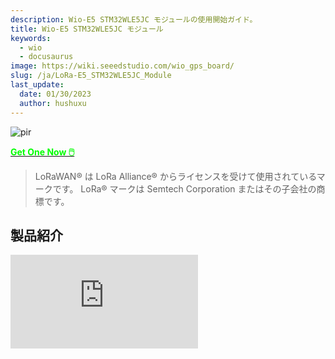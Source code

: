 ```yaml
---
description: Wio-E5 STM32WLE5JC モジュールの使用開始ガイド。
title: Wio-E5 STM32WLE5JC モジュール
keywords:
  - wio 
  - docusaurus
image: https://wiki.seeedstudio.com/wio_gps_board/
slug: /ja/LoRa-E5_STM32WLE5JC_Module
last_update:
  date: 01/30/2023
  author: hushuxu
---
```


<!-- ![Wio E5](https://files.seeedstudio.com/wiki/LoRa-E5-Module/product1.jpg) -->
<p style={{textAlign: 'center'}}><img src="https://files.seeedstudio.com/wiki/LoRa-E5-Module/product1.jpg" alt="pir" width={600} height="auto" /></p>

<!-- [![](https://files.seeedstudio.com/wiki/Seeed-WiKi/docs/images/300px-Get_One_Now_Banner-ragular.png)](https://www.seeedstudio.com/LoRa-E5-Wireless-Module-p-4745.html) -->

<div style={{textAlign: 'center'}}>
    <a href="https://www.seeedstudio.com/LoRa-E5-Wireless-Module-p-4745.html"><strong><span><font color={'FFFFFF'} size={"4"}> Get One Now 🖱️</font></span></strong></a>
</div>

> LoRaWAN® は LoRa Alliance® からライセンスを受けて使用されているマークです。
LoRa® マークは Semtech Corporation またはその子会社の商標です。

## 製品紹介

<iframe width={560} height={315} src="https://www.youtube.com/embed/XIksiHEXT3A?si=UNm6zmbeUVhgfWh4" title="YouTube video player" frameBorder={0} allow="accelerometer; autoplay; clipboard-write; encrypted-media; gyroscope; picture-in-picture; web-share" allowFullScreen />

:::note
最近、Wio-E5 モジュールをベースとした Wio-E5 シリーズをリリースしました。[こちら](https://www.seeedstudio.com/lora-c-755.html?product_list_stock=3)をクリックして、[Grove モジュール](https://wiki.seeedstudio.com/Grove_LoRa_E5_New_Version/)、[mini 開発ボード](https://wiki.seeedstudio.com/LoRa_E5_mini/)から[開発キット](https://wiki.seeedstudio.com/LoRa_E5_Dev_Board/)まで、Wio-E5 ファミリーの新しいメンバーをご覧ください。STM32WL シリーズ用 STM32Cube MCU パッケージ（SDK）を使用して LoRaWAN エンドノードを作成し、LoRaWAN ネットワークに参加してデータを送信する方法について詳しく学ぶには、[mini 開発ボード](https://wiki.seeedstudio.com/LoRa_E5_mini/)と[開発キット](https://wiki.seeedstudio.com/LoRa_E5_Dev_Board/)の wiki ページをお読みください。
:::

Wio-E5 は、Seeed Technology Co., Ltd. によって設計された低コスト、超低消費電力、極めてコンパクト、高性能な LoRaWAN® モジュールです。**世界初の LoRa® RF と MCU チップの組み合わせを統合した SoC である ST システムレベルパッケージチップ STM32WLE5JC を搭載しています。** このモジュールには ARM Cortex M4 超低消費電力 MCU と LoRa® SX126X も組み込まれており、(G)FSK モードと LoRa® をサポートしています。LoRa® モードでは 62.5kHz、125kHz、250kHz、500kHz の帯域幅を使用でき、EU868 と US915 をサポートして、さまざまな IoT ノードの設計に適しています。

この Wio E5 モジュールは産業規格で設計されているため、-40℃ ~ 85℃ の広い動作温度範囲で産業用 IoT 製品の設計に非常に適しています。

LoRa® と LoRaWAN® にあまり馴染みがない場合は、詳細について [LoRapedia](https://www.seeedstudio.com/blog/2020/08/03/lorapedia-an-introduction-of-lora-and-lorawan-technology/) の記事をご確認ください。

<!-- ![](https://files.seeedstudio.com/wiki/Grove-Wio-E5/2.png) -->
<p style={{textAlign: 'center'}}><img src="https://files.seeedstudio.com/wiki/Grove-Wio-E5/2.png" alt="pir" width={600} height="auto" /></p>

<!-- ![SIZE COMPARE](https://files.seeedstudio.com/products/317990687/image/3111605248180_.pic.jpg) -->
<p style={{textAlign: 'center'}}><img src="https://files.seeedstudio.com/products/317990687/image/3111605248180_.pic.jpg" alt="pir" width={600} height="auto" /></p>

*（極めてコンパクトなサイズ、1ユーロ硬貨より小さい）*

## 特徴

- **超低消費電力**: 2.1uAの低スリープ電流（WORモード）

- **極めてコンパクトなサイズ**: 12mm *12mm* 2.5mm 28ピンSMT

- **高性能**: TXOP=22dBm@868/915MHz; 125KHz BWでSF12の-136.5dBm感度

- **長距離使用**: 158dBリンクバジェット

- **ワイヤレス接続**: 組み込みLoRaWAN®プロトコル、ATコマンド、グローバルLoRaWAN®周波数プランをサポート

- **世界的な互換性**: 広い周波数範囲; EU868 / US915 / AU915 / AS923 / KR920 / IN865

- **優れた柔軟性**: モジュールのMCU上でソフトウェアを開発したいユーザーのために、MCUの他のGPIOを簡単に操作できます。UART、I2C、ADCなどが含まれます。これらの豊富なGPIOインターフェースは、周辺機器を拡張する必要があるユーザーにとって有用です。

- **FCC、CE、ICおよびTelec認証済み**

## アプリケーション

- LoRaWAN®センサーノードおよびあらゆるワイヤレス通信アプリケーションに対応。

![applications](https://files.seeedstudio.com/products/317990687/image/application.png)

## アプリケーションノート

**1. ファクトリーATファームウェア**

Wio-E5シリーズには内蔵ATコマンドファームウェアがあり、LoRaWAN® Class A/B/Cプロトコルと広い周波数プラン（EU868/US915/AU915/AS923/KR920/IN865）をサポートしています。このATコマンドファームウェアにより、開発者は簡単かつ迅速にプロトタイプやアプリケーションを構築できます。

ATコマンドファームウェアには、DFU用のブートローダーとATアプリケーションが含まれています。「PB13/SPI_SCK/BOOT」ピンは、Wio-E5をブートローダーに留めるか、ATアプリケーションにジャンプするかを制御するために使用されます。PB13がHIGHの場合、モジュールはリセット後にATアプリケーションにジャンプし、デフォルトのボーレートは9600です。PB13がLOW（Wio-E5 mini/ Wio-E5開発キットの「Boot」ボタンを押す）の場合、モジュールはブートローダーに留まり、ボーレート115200で1秒ごとに「C」文字を送信し続けます。

:::note

- ファクトリーATファームウェアはRDP（読み取り保護）レベル1でプログラムされており、開発者はSTM32Cube ProgrammerでまずRDPを削除する必要があります。RDPをレベル0に戻すとフラッシュメモリの一括消去が発生し、ファクトリーATファームウェアは再度復元できないことに注意してください。

- Wio-E5モジュールの「PB13/SPI_SCK/BOOT」ピンは通常のGPIOであり、MCUの「BOOT0」ピンではありません。この「PB13/SPI_SCK/BOOT」ピンは、ファクトリーATファームウェアのブートローダーで使用され、APPにジャンプするかブートローダーに留まる（DFU用）かを決定します。実際の「BOOT0」ピンはモジュールにピンアウトされていないため、低消費電力アプリケーションを開発する際にはユーザーは注意が必要です。

:::

**2. クロック設定**

2.1 HSE

- 32MHz TCXO

- TCXO電源: PB0-VDD_TCXO

2.2 LSE

- 32.768KHz水晶発振器

**3. RFスイッチ**

**Wio-E5モジュールはRFO_HPを通してのみ送信します:**

- 受信: PA4=1, PA5=0

- 送信（高出力、SMPSモード）: PA4=0, PA5=1

## ハードウェアピンアウト

<!-- ![](https://files.seeedstudio.com/products/317990687/image/pin.jpg) -->
<p style={{textAlign: 'center'}}><img src="https://files.seeedstudio.com/products/317990687/image/pin.jpg" alt="pir" width={600} height="auto" /></p>

<!-- ![](https://files.seeedstudio.com/products/317990687/image/pinout.png) -->
<p style={{textAlign: 'center'}}><img src="https://files.seeedstudio.com/products/317990687/image/pinout.png" alt="pir" width={600} height="auto" /></p>

## 仕様

<table class="tg">
<thead>
  <tr>
    <th >項目</th>
    <th >パラメータ</th>
    <th colspan="4">仕様</th>
    <th >単位</th>
  </tr>
</thead>
<tbody>
  <tr>
    <td  rowspan="2">構造</td>
    <td >サイズ</td>
    <td  colspan="4">12(W)*12(L)*2.5(H)</td>
    <td >mm</td>
  </tr>
  <tr>
    <td >パッケージ</td>
    <td  colspan="4">28ピン、SMT</td>
    <td ></td>
  </tr>
  <tr>
    <td  rowspan="18">電気的特性</td>
    <td >電源</td>
    <td  colspan="4">3.3Vタイプ</td>
    <td >V</td>
  </tr>
  <tr>
    <td >スリープ電流</td>
    <td  colspan="4">2.1uA(WDTオン)</td>
    <td >uA</td>
  </tr>
  <tr>
    <td rowspan="3">動作電流（送信機+MCU）</td>
    <td  colspan="4">50mA @10dBm 434MHzタイプ</td>
    <td  rowspan="3">mA</td>
  </tr>
  <tr>
    <td  colspan="4">111mA @22dBm 470MHzタイプ</td>
  </tr>
  <tr>
    <td  colspan="4">111mA @22dBm 868MHzタイプ</td>
  </tr>
  <tr>
    <td rowspan="3">動作電流（受信機+MCU）</td>
    <td  colspan="4">6.7mA @BW125kHz、868MHzタイプ</td>
    <td rowspan="3">mA</td>
  </tr>
  <tr>
    <td  colspan="4">6.7mA @BW125kHz、434MHzタイプ</td>
  </tr>
  <tr>
    <td  colspan="4">6.7mA @BW125kHz、470MHzタイプ</td>
  </tr>
  <tr>
    <td  rowspan="3">出力電力</td>
    <td  colspan="4">10dBm最大 @434MHz</td>
    <td  rowspan="3">dBm</td>
  </tr>
  <tr>
    <td colspan="4">22dBm最大 @470MHz</td>
  </tr>
  <tr>
    <td colspan="4">22dBm最大 @868MHz</td>
  </tr>
  <tr>
    <td  rowspan="5">感度</td>
    <td  colspan="4">@SF12、BW125kHz</td>
    <td  rowspan="5">dBm</td>
  </tr>
  <tr>
    <td >Fr(MHz)</td>
    <td >最小</td>
    <td >標準</td>
    <td >最大</td>
  </tr>
  <tr>
    <td >434</td>
    <td >-</td>
    <td >-134.5</td>
    <td >-136</td>
  </tr>
  <tr>
    <td >470</td>
    <td >-</td>
    <td >-136.5</td>
    <td >-137.5</td>
  </tr>
  <tr>
    <td >868</td>
    <td >-</td>
    <td >-135</td>
    <td >-137</td>
  </tr>
  <tr>
    <td rowspan="2">高調波</td>
    <td  colspan="4">&lt; -36dBm 1GHz以下</td>
    <td >dBm</td>
  </tr>
  <tr>
    <td  colspan="4">&lt; -40dBm 1GHz以上</td>
    <td >dBm</td>
  </tr>
  <tr>
    <td rowspan="6">インターフェース </td>
    <td >RFIO</td>
    <td colspan="4">RFポート</td>
    <td ></td>
  </tr>
  <tr>
    <td >UART</td>
    <td colspan="4">3グループのUART、2ピンを含む</td>
    <td class="tg-2fdn"></td>
  </tr>
  <tr>
    <td >I2C</td>
    <td colspan="4">1グループのI2C、2ピンを含む</td>
    <td ></td>
  </tr>
  <tr>
    <td >ADC</td>
    <td colspan="4">1つのADC入力、1ピンを含む、12ビット 1Msps</td>
    <td ></td>
  </tr>
  <tr>
    <td >NRST</td>
    <td  colspan="4">手動リセットピン入力</td>
    <td ></td>
  </tr>
  <tr>
    <td >SPI</td>
    <td colspan="4">1グループのSPI、4ピンを含む</td>
    <td ></td>
  </tr>
</tbody></table>

## ソース

- <p><a href="https://files.seeedstudio.com/products/317990687/res/LoRa-E5%20module%20datasheet_V1.1.pdf">Wio-E5 データシートと仕様</a></p>

- <p><a href="https://files.seeedstudio.com/products/317990687/res/LoRa-E5%20AT%20Command%20Specification_V1.0%20.pdf">Wio-E5 ATコマンド仕様</a></p>

- <p><a href="https://files.seeedstudio.com/products/317990687/res/STM32WLE5JC%20Datasheet.pdf">STM32WLE5JC データシート</a></p>

- <p><a href="https://files.seeedstudio.com/products/317990687/res/RHF0M0E5-HF22-BOM20211111.pdf"> Wio-E5 BOM</a></p>

認証：

- <p><a href="https://files.seeedstudio.com/products/317990687/res/LoRa-E5-HF%20Certification%20CE-VOC-RED.pdf">Wio-E5-HF 認証 CE-VOC-RED</a></p>

- <p><a href="https://files.seeedstudio.com/products/317990687/res/LoRa-E5-HF%20FCC%20Certification%20-DSS.pdf">Wio-E5-HF FCC 認証 -DSS</a></p>

- <p><a href="https://files.seeedstudio.com/products/317990687/res/LoRa-E5-HF%20FCC%20Certification%20-DTS.pdf">Wio-E5-HF FCC 認証 -DTS</a></p>

- <p><a href="https://files.seeedstudio.com/products/317990687/res/Telec.zip">Wio-E5-HF TELEC 認証</a></p>

- <p><a href="https://files.seeedstudio.com/products/317990687/res/LoRa-E5-HF%20IC%20ID.pdf">Wio-E5-HF IC 認証</a></p>

ライブラリ：

- [Wio-E5 kicad ライブラリ](https://files.seeedstudio.com/products/317990687/res/LoRa-E5_kicad_Library.zip)

- [Wio-E5 HF 3D ファイル](https://files.seeedstudio.com/products/317990687/res/LoRa-E5-HF_3D_File.stp)

- [Wio-E5 Eagle ライブラリ](https://files.seeedstudio.com/wiki/Wio-E5/LORA-E5_Eagle_Library.lbr)

関連 SDK：

- <p><a href="https://my.st.com/content/my_st_com/en/products/embedded-software/mcu-mpu-embedded-software/stm32-embedded-software/stm32cube-mcu-mpu-packages/stm32cubewl.license=1608693595598.product=STM32CubeWL.version=1.0.0.html#overview" target="_blank">STM32WL シリーズ用 STM32Cube MCU パッケージ</a></p>

<div id="gtx-trans" style={{position: 'absolute', left: '-36px', top: '48.875px'}}>
  <div className="gtx-trans-icon" />
</div>

## はじめに

### 1. ATコマンドのクイックスタート

#### 1.1 準備

- **ステップ 1.** Wio-E5 開発ボードを Type-C ケーブルで PC に接続します

- **ステップ 2.** シリアルツール（例：Arduino シリアルモニター）を開き、正しい COM ポートを選択し、ボーレートを 9600 に設定し、Both NL & CR を選択します

- **ステップ 3.** "AT" を送信してみると、応答が表示されます。

<!-- ![](https://files.seeedstudio.com/wiki/LoRa-E5_Development_Kit/wiki%20images/4.png) -->
<p style={{textAlign: 'center'}}><img src="https://files.seeedstudio.com/wiki/LoRa-E5_Development_Kit/wiki%20images/4.png" alt="pir" width={600} height="auto" /></p>

#### 1.2 基本的な AT コマンド

- AT+ID // すべて読み取り、DevAddr(ABP)、DevEui(OTAA)、AppEui(OTAA)

- AT+ID=DevAddr // DevAddr を読み取り

- AT+ID=DevEui // DevEui を読み取り

- AT+ID=AppEui // AppEui を読み取り

- AT+ID=DevAddr,"devaddr" // 新しい DevAddr を設定

- AT+ID=DevEui,"deveui" // 新しい DevEui を設定

- AT+ID=AppEui,"appeui" // 新しい AppEui を設定

- AT+KEY=APPKEY,"16 bytes length key" // アプリケーションセッションキーを変更

- AT+DR=band // バンドプランを変更

- AT+DR=SCHEME // 現在のバンドを確認

- AT+CH=NUM, 0-7 // チャンネル 0～7 を有効化

- AT+MODE="mode" // 動作モードを選択：LWOTAA、LWABP または TEST

- AT+JOIN // JOIN リクエストを送信

- AT+MSG="Data to send" // サーバーによる確認が不要な文字列形式のフレームを送信するために使用

- AT+CMSG="Data to send" // サーバーによる確認が必要な文字列形式のフレームを送信するために使用

- AT+MSGHEX="xx xx xx xx" // サーバーによる確認が不要な16進形式のフレームを送信するために使用

- AT+CMSGHEX="xx xx xx xx" // サーバーによる確認が必要な16進形式のフレームを送信するために使用

#### 1.3 The Things Network への接続とデータ送信

- **ステップ 1.** [The Things Network](https://www.thethingsnetwork.org) ウェブサイトにアクセスし、新しいアカウントにサインアップします

- **ステップ 2.** ログイン後、プロフィールをクリックし、**Console** を選択します

<!-- <p style="text-align:center;"><img src="https://files.seeedstudio.com/wiki/LoRa-E5-Module/1.png" alt="pir" width="1000" height="auto"></p> -->
<p style={{textAlign: 'center'}}><img src="https://files.seeedstudio.com/wiki/LoRa-E5-Module/1.png" alt="pir" width={600} height="auto" /></p>

- **ステップ 3.** デバイスとゲートウェイの追加を開始するクラスターを選択します

<!-- <p style="text-align:center;"><img src="https://files.seeedstudio.com/wiki/LoRa-E5-Module/2.png" alt="pir" width="600" height="auto"></p> -->
<p style={{textAlign: 'center'}}><img src="https://files.seeedstudio.com/wiki/LoRa-E5-Module/2.png" alt="pir" width={600} height="auto" /></p>

- **ステップ 4.** **Go to applications** をクリックします

<!-- <p style="text-align:center;"><img src="https://files.seeedstudio.com/wiki/LoRa-E5-Module/4.png" alt="pir" width="1000" height="auto"></p> -->
<p style={{textAlign: 'center'}}><img src="https://files.seeedstudio.com/wiki/LoRa-E5-Module/4.png" alt="pir" width={600} height="auto" /></p>

- **ステップ 5.** **+ Add application** をクリックします

<!-- <p style="text-align:center;"><img src="https://files.seeedstudio.com/wiki/LoRa-E5-Module/5.png" alt="pir" width="400" height="auto"></p> -->
<p style={{textAlign: 'center'}}><img src="https://files.seeedstudio.com/wiki/LoRa-E5-Module/5.png" alt="pir" width={600} height="auto" /></p>

- **ステップ 6.** **Application ID** を入力し、**Create application** をクリックします

<!-- <p style="text-align:center;"><img src="https://files.seeedstudio.com/wiki/LoRa-E5-Module/6.png" alt="pir" width="500" height="auto"></p> -->
<p style={{textAlign: 'center'}}><img src="https://files.seeedstudio.com/wiki/LoRa-E5-Module/6.png" alt="pir" width={600} height="auto" /></p>

**注意：** ここで **Application name** と **Description** は必須フィールドではありません。**Application name** を空白のままにすると、デフォルトで **Application ID** と同じ名前が使用されます

以下が新しく作成されたアプリケーションです

<!-- <p style="text-align:center;"><img src="https://files.seeedstudio.com/wiki/LoRa-E5-Module/7.png" alt="pir" width="1000" height="auto"></p> -->

<p style={{textAlign: 'center'}}><img src="https://files.seeedstudio.com/wiki/LoRa-E5-Module/7.png" alt="pir" width={600} height="auto" /></p>

- **Step 7.** **+ Add end device** をクリックします

<!-- <p style="text-align:center;"><img src="https://files.seeedstudio.com/wiki/LoRa-E5-Module/8.png" alt="pir" width="500" height="auto"></p> -->
<p style={{textAlign: 'center'}}><img src="https://files.seeedstudio.com/wiki/LoRa-E5-Module/8.png" alt="pir" width={600} height="auto" /></p>

- **Step 8.** **Manually** をクリックして、登録認証情報を手動で入力します

<!-- <p style="text-align:center;"><img src="https://files.seeedstudio.com/wiki/LoRa-E5-Module/9.png" alt="pir" width="420" height="auto"></p> -->
<p style={{textAlign: 'center'}}><img src="https://files.seeedstudio.com/wiki/LoRa-E5-Module/9.png" alt="pir" width={600} height="auto" /></p>

- **Step 9.** お住まいの地域に応じて **Frequency plan** を選択します。また、このデバイスを接続するゲートウェイと同じ周波数を使用することを確認してください。**LoRaWAN® version** として **MAC V1.0.2** を、**Regional Parameters version** として **PHY V1.0.2 REV B** を選択します。これらの設定は Wio-E5 の LoraWAN® スタックに対応しています。

<!-- <p style="text-align:center;"><img src="https://files.seeedstudio.com/wiki/LoRa-E5-Module/10.png" alt="pir" width="450" height="auto"></p> -->
<p style={{textAlign: 'center'}}><img src="https://files.seeedstudio.com/wiki/LoRa-E5-Module/10.png" alt="pir" width={600} height="auto" /></p>

- **Step 10.** Wio-E5 モジュールがシリアルコンソール経由でまだアクセス可能な状態で、シリアルモニターで以下の AT コマンドを送信します：

  - `AT+ID=DevEui` で Device EUI を取得
  - `AT+ID=AppEui` で App EUI を取得
  - `AT+KEY=APPKEY,"2B7E151628AED2A6ABF7158809CF4F3C"` で App Key を設定

出力は以下のようになります：

```
Tx: AT+ID=DevEui
Rx: +ID: DevEui, 2C:F7:F1:20:24:90:03:63
Tx: AT+ID=AppEui
Rx: +ID: AppEui, 80:00:00:00:00:00:00:07
Tx: AT+KEY=APPKEY,"2B7E151628AED2A6ABF7158809CF4F3C"
Rx: +KEY: APPKEY 2B7E151628AED2A6ABF7158809CF4F3C
```

- **Step 11.** 上記の情報を**DevEUI**、**AppEUI**、**AppKey**フィールドにコピー＆ペーストします。**End device ID**フィールドは**DevEUI**を入力すると自動的に入力されます。最後に**Register end device**をクリックします

<!-- <p style="text-align:center;"><img src="https://files.seeedstudio.com/wiki/LoRa-E5-Module/12.png" alt="pir" width="450" height="auto"></p> -->
<p style={{textAlign: 'center'}}><img src="https://files.seeedstudio.com/wiki/LoRa-E5-Module/12.png" alt="pir" width={600} height="auto" /></p>

- **Step 12.** LoRaWAN®ゲートウェイをTTNコンソールに登録します。[こちら](https://wiki.seeedstudio.com/The-Things-Indoor-Gateway/#step-2-gateway-registration-on-ttn-console)に示されている手順を参照してください

- **Step 13.** TTNに接続するために以下のATコマンドを入力します

```
// If you are using US915
AT+DR=US915
AT+CH=NUM,8-15

// If you are using EU868
AT+DR=EU868
AT+CH=NUM,0-2

AT+MODE=LWOTAA
AT+JOIN
```

シリアルモニターの出力は以下のようになります：

```
Tx: AT+DR=US915
Rx: +DR: US915
Tx: AT+CH=NUM,8-15
Rx: +CH: NUM, 8-15

Tx: AT+MODE=LWOTAA
Rx: +MODE: LWOTAA

Tx: AT+JOIN
Rx: +JOIN: Start
+JOIN: NORMAL
+JOIN: Network joined
+JOIN: NetID 000013 DevAddr 26:01:5F:66
+JOIN: Done
```

シリアルコンソールで **+JOIN: Network joined** が表示されれば、デバイスがTTNへの接続に成功したことを意味します！

デバイスのステータスは **End devices** ページでも確認できます

<!-- <p style="text-align:center;"><img src="https://files.seeedstudio.com/wiki/LoRa-E5-Module/13.png" alt="pir" width="1000" height="auto"></p> -->
<p style={{textAlign: 'center'}}><img src="https://files.seeedstudio.com/wiki/LoRa-E5-Module/13.png" alt="pir" width={600} height="auto" /></p>

- **ステップ 14.** 以下のATコマンドを入力してTTNにデータを送信します

```
// send string "HELLO" to TTN 
Tx: AT+MSG=HELLO
Rx: +MSG: Start
+MSG: FPENDING
+MSG: RXWIN2, RSSI -112, SNR -1.0
+MSG: Done
// send hex "00 11 22 33 44" 
Tx: AT+MSGHEX="00 11 22 33 44"
Rx: +MSGHEX: Start
+MSGHEX: Done
```

ATコマンドの詳細については、[WIo-E5 ATコマンド仕様書](https://files.seeedstudio.com/products/317990687/res/LoRa-E5%20AT%20Command%20Specification_V1.0%20.pdf)を参照してください。

### STM32Cube MCU Packageを使用した開発

このセクションは、STM32WLシリーズ用STM32Cube MCUパッケージ（SDK）を使用して複数のアプリケーションを構築することを目的とした、Wio-E5 mini/ Wio-E5 Development Kit向けです。

**注意:** STM32WLシリーズ用STM32Cube MCUパッケージの最新バージョンであるv1.1.0をサポートするようにライブラリを更新しました。

:::note
SDKでプログラムする前に工場出荷時のATファームウェアを消去する必要があるため、まず[工場出荷時ATファームウェアの消去](https://wiki.seeedstudio.com/LoRa_E5_mini/#21-erase-factory-at-firmware)セクションをお読みください。工場出荷時のATファームウェアを消去すると、復元することはできません。
:::

#### 準備

ソフトウェア：

- [STM32CubeIDE](https://my.st.com/content/my_st_com/en/products/development-tools/software-development-tools/stm32-software-development-tools/stm32-ides/stm32cubeide.html)：コンパイルとデバッグ用

- [STM32CubeProgrammer](https://my.st.com/content/my_st_com/en/products/development-tools/software-development-tools/stm32-software-development-tools/stm32-programmers/stm32cubeprog.license=1614563305396.product=STM32CubePrg-W64.version=2.6.0.html)：STM32デバイスのプログラミング用

ハードウェア：

- LoRaWAN®ネットワークサーバーに接続されたLoRaWAN®ゲートウェイ（例：TTN）

- USB Type-Cケーブルと ST-LINK。Type-Cケーブルをボードの Type-Cポートに接続して電源とシリアル通信を行います。ST-LINKを以下のようにSWDピンに接続します

![connection](https://files.seeedstudio.com/wiki/LoRa-E5_Development_Kit/wiki%20images/connection.png)

#### GPIO設定の概要

- Wio-E5シリーズのハードウェア設計は、STの公式STM32WL55JC開発ボードであるNUCLEO-WL55JCと少し異なるため、開発者はSDKサンプルをWio-E5シリーズに適応させるために一部のgpioを再設定する必要があります。私たちはすでにGPIOを再設定していますが、その違いを指摘することが必要だと考えています。

|SDKサンプルラベル|NUCLEO-WL55JCのGPIO|Wio-E5 mini/ Wio-E5 Development KitのGPIO|
|---------|---------------------|------------------------------------------|
|RF_CTRL1|PC4|PA4|
|RF_CTRL2|PC5|PA5|
|RF_CTRL3|PC3|なし|
|BUT1|PA0|PB13 (ブートボタン)|
|BUT2|PA1|なし|
|BUT3|PC6|なし|
|LED1|PB15|なし|
|LED2|PB9|PB5|
|LED3|PB11|なし|
|DBG1|PB12|PA0 (D0ボタン)|
|DBG2|PB13|PB10|
|DBG3|PB14|PB3|
|DBG4|PB10|PB4|
|USART|USART2(PA2/PA3)|USART1: PB6=TX , PB7=RX|

### アプリケーション

ここでは、STM32WL シリーズ用 STM32Cube MCU パッケージ（SDK）を使用した Wio-E5 mini/ Wio-E5 Development Kit のいくつかのアプリケーションを探索します。

#### LoRaWAN® エンドノード

このアプリケーションは、Wio-E5 mini/ Wio-E5 Development Kit を TTN（The Things Network）に接続し、LoRaWAN® ゲートウェイとの接続後にデータを送信します。

- **ステップ 1.** [こちら](https://github.com/Seeed-Studio/LoRaWan-E5-Node/tree/qian)をクリックして **Seeed-Studio/LoRaWan-E5-Node** リポジトリにアクセスし、ZIP ファイルとしてダウンロードします

<!-- <p style="text-align:center;"><img src="https://files.seeedstudio.com/wiki/LoRa-E5-mini/main-branch.png" alt="pir" width="1000" height="auto"></p> -->
<p style={{textAlign: 'center'}}><img src="https://files.seeedstudio.com/wiki/LoRa-E5-mini/main-branch.png" alt="pir" width={600} height="auto" /></p>

- **ステップ 2.** ZIP ファイルを展開し、`Wio-E5-Node > Projects > Applications > LoRaWAN > LoRaWAN_End_Node > STM32CubeIDE` に移動します

- **ステップ 3.** **.project** ファイルをダブルクリックします

  **注意:** MAC の場合、以下のオプションのいずれかを使用してプロジェクトを開く必要があります：

  - **1.** `Wio-E5-Node > Projects > Applications > LoRaWAN > LoRaWAN_End_Node` に移動します。ファイル "LoRaWAN_End_Node.ioc" をダブルクリックします。

  - **2.** 以下の画像のように「Import Projects from File System or Archieve」を使用します。

<p style={{textAlign: 'center'}}><img src="https://files.seeedstudio.com/wiki/LoRa-E5-mini/MAC.png" alt="pir" width={600} height="auto" /></p>

- **ステップ 4.** プロジェクトを右クリックし、**Properties** をクリックします

<!-- <p style="text-align:center;"><img src="https://files.seeedstudio.com/wiki/LoRa-E5-mini/properties-open-2.jpg" alt="pir" width="280" height="auto"></p> -->
<p style={{textAlign: 'center'}}><img src="https://files.seeedstudio.com/wiki/LoRa-E5-mini/properties-open-2.jpg" alt="pir" width={600} height="auto" /></p>

- **ステップ 5.** `C/C++ Build > Settings > MCU Post build outputs` に移動し、**Convert to Intel Hex file (-O ihex)** にチェックを入れ、**Apply and Close** をクリックします

<!-- <p style="text-align:center;"><img src="https://files.seeedstudio.com/wiki/LoRa-E5-mini/set-hex.png" alt="pir" width="600" height="auto"></p> -->
<p style={{textAlign: 'center'}}><img src="https://files.seeedstudio.com/wiki/LoRa-E5-mini/set-hex.png" alt="pir" width={600} height="auto" /></p>

- **ステップ 6.** **Build 'Debug'** をクリックし、エラーなしでコンパイルされることを確認します

![build](https://files.seeedstudio.com/wiki/LoRa-E5_Development_Kit/wiki%20images/build.png)

<!-- <p style="text-align:center;"><img src="https://files.seeedstudio.com/wiki/LoRa-E5-mini/lorawan-debug-2.png" alt="pir" width="520" height="auto"></p> -->
<p style={{textAlign: 'center'}}><img src="https://files.seeedstudio.com/wiki/LoRa-E5-mini/lorawan-debug-2.png" alt="pir" width={600} height="auto" /></p>

次に、**Device EUI**、**Application EUI**、**Application KEY**、および **LoRawan Region** を変更します

- **ステップ 7.** [こちらのガイド](https://wiki.seeedstudio.com/LoRa_E5_mini/#13-connect-and-send-data-to-the-things-network)に従って TTN アプリケーションをセットアップし、**Application EUI** を取得して `LoRaWAN/App/se-identity.h` のマクロ定義 `LORAWAN_JOIN_EUI` にコピーします。例えば、ここでの Application EUI は `80 00 00 00 00 00 00 0x07` です：

```cpp
// LoRaWAN/App/se-identity.h

/*!
 * App/Join server IEEE EUI (big endian)
 */
#define LORAWAN_JOIN_EUI                                   { 0x80, 0x00, 0x00, 0x00, 0x00, 0x00, 0x00, 0x07 }
```

- **ステップ 8.** また、`LoRaWAN/App/se-identity.h`でマクロ定義`LORAWAN_DEVICE_EUI`と`LORAWAN_NWK_KEY`を設定することで、**Device EUI**と**Application Key**を変更することができます。`LORAWAN_DEVICE_EUI`と`LORAWAN_NWK_KEY`がTTNコンソールの`Device EUI`と`App Key`と同じであることを確認してください。

```cpp
// LoRaWAN/App/se-identity.h

/*!
 * end-device IEEE EUI (big endian)
 */
#define LORAWAN_DEVICE_EUI                                 { 0x2C, 0xF7, 0xF1, 0x20, 0x24, 0x90, 0x03, 0x63 }

/*!
 * Network root key
 */
#define LORAWAN_NWK_KEY                                    2B,7E,15,16,28,AE,D2,A6,AB,F7,15,88,09,CF,4F,3C
```

<!-- <p style="text-align:center;"><img src="https://files.seeedstudio.com/wiki/LoRa-E5-mini/se-identity.png" alt="pir" width="1000" height="auto"></p> -->
<p style={{textAlign: 'center'}}><img src="https://files.seeedstudio.com/wiki/LoRa-E5-mini/se-identity.png" alt="pir" width={600} height="auto" /></p>

- **Step 9.** デフォルトのLoRaWAN®リージョンは`EU868`です。`LoRaWAN/App/lora_app.h`の`ACTIVE_REGION`マクロ定義を設定することで変更できます。

```c
// LoRaWAN/App/lora_app.h

/* LoraWAN application configuration (Mw is configured by lorawan_conf.h) */
/* Available: LORAMAC_REGION_AS923, LORAMAC_REGION_AU915, LORAMAC_REGION_EU868, LORAMAC_REGION_KR920, LORAMAC_REGION_IN865, LORAMAC_REGION_US915, LORAMAC_REGION_RU864 */
#define ACTIVE_REGION                               LORAMAC_REGION_US915
```

<p style={{textAlign: 'center'}}><img src="https://files.seeedstudio.com/wiki/LoRa-E5-mini/lora-app-h.png" alt="pir" width={600} height="auto" /></p>

- **ステップ 10.** 上記の変更後、サンプルを**リビルド**してWio-E5にプログラムしてください。`STM32CubeProgrammer`を開き、ST-LINKをPCに接続し、デバイスの`RESETボタン`を押したまま、`Connect`をクリックして`RESETボタン`を離してください：

<p style={{textAlign: 'center'}}><img src="https://files.seeedstudio.com/wiki/LoRa-E5_Development_Kit/wiki%20images/program1.png" alt="pir" width={600} height="auto" /></p>

- **ステップ 11.** Read Out Protectionが`AA`であることを確認してください。`BB`と表示されている場合は、`AA`を選択して`Apply`をクリックしてください：

<p style={{textAlign: 'center'}}><img src="https://files.seeedstudio.com/wiki/LoRa-E5_Development_Kit/wiki%20images/program2.png" alt="pir" width={600} height="auto" /></p>

- **ステップ 12.** 次に、`Erasing & Programming`ページに移動し、hexファイルのパスを選択してください（例：`C:\Users\user\Downloads\LoRaWan-E5-Node\Projects\Applications\LoRaWAN\LoRaWAN_End_Node\STM32CubeIDE\Debug\LoRaWAN_End_Node.hex`）。以下の画像のようにプログラミングオプションを選択し、`Start Programming`をクリックしてください！

<p style={{textAlign: 'center'}}><img src="https://files.seeedstudio.com/wiki/LoRa-E5_Development_Kit/wiki%20images/program3.png" alt="pir" width={600} height="auto" /></p>

プログラミングが完了すると、**Download verified successfully**のメッセージが表示されます。

- **ステップ 13.** LoRaWAN®ゲートウェイとTTNがセットアップされている場合、Wio-E5はリセット後に正常に接続されます！確認用のLoRaWAN®パッケージが30秒ごとにTTNに送信されます。接続が成功した場合、シリアルモニター（ここではArduino Serial Monitorを使用）に以下のログが出力されます：

<p style={{textAlign: 'center'}}><img src="https://files.seeedstudio.com/wiki/LoRa-E5-mini/TTN-joined.png" alt="pir" width={600} height="auto" /></p>

- おめでとうございます！これでWio-E5をLoRaWAN®ネットワークに接続できました！これで、より魅力的なLoRaWAN®エンドノードアプリケーションの開発を進めることができます！

**注意：** Wio-E5は高出力モードのみをサポートしているため、`radio_board_if.h`でこれらのマクロ定義を使用することはできません：

```
#define RBI_CONF_RFO     RBI_CONF_RFO_LP_HP
// or
#define RBI_CONF_RFO     RBI_CONF_RFO_LP
```

**RBI_CONF_RFO** が `radio_board_if.h` で **RBI_CONF_RFO_LP_HP** として定義されていても、**USE_BSP_DRIVER** が定義されており、**BSP_RADIO_GetTxConfig()** 関数が **RADIO_CONF_RFO_HP** を返すため、使用されません。

#### FreeRTOS LoRaWAN®

このアプリケーションは、Wio-E5 mini/ Wio-E5 Development Kit を TTN (The Things Network) に接続し、LoRaWAN® ゲートウェイとの接続後にデータを送信します。以前の LoRaWAN End Node アプリケーションとこの FreeRTOS LoRaWAN® アプリケーションの違いは、前者がベアメタル上で動作するのに対し、こちらは FreeRTOS 上で動作することです。

- **ステップ 1.** [こちら](https://github.com/Seeed-Studio/LoRaWan-E5-Node/tree/qian) をクリックして **Seeed-Studio/LoRaWan-E5-Node** リポジトリにアクセスし、ZIP ファイルとしてダウンロードします

<!-- <p style="text-align:center;"><img src="https://files.seeedstudio.com/wiki/LoRa-E5-mini/main-branch.png" alt="pir" width="1000" height="auto"></p> -->
<p style={{textAlign: 'center'}}><img src="https://files.seeedstudio.com/wiki/LoRa-E5-mini/main-branch.png" alt="pir" width={600} height="auto" /></p>

- **ステップ 2.** ZIP ファイルを展開し、`LoRaWan-E5-Node > Projects > Applications > FreeRTOS > FreeRTOS_LoRaWAN` に移動します

- **ステップ 3.** **.project** ファイルをダブルクリックします

- **ステップ 4.** 以前の **LoRaWAN® End Node** アプリケーションの **ステップ 4 - ステップ 13** を参照して、Wio-E5 mini/ Wio-E5 Development Kit を TTN に接続してください！

#### FreeRTOS LoRaWAN® AT

このアプリケーションも、Wio-E5 mini/ Wio-E5 Development Kit を TTN (The Things Network) に接続し、LoRaWAN® ゲートウェイとの接続後にデータを送信します。以前の FreeRTOS LoRaWAN® アプリケーションとこのアプリケーションの違いは、AT コマンドを使用できることです。

- **ステップ 1.** [こちら](https://github.com/Seeed-Studio/LoRaWan-E5-Node/tree/qian) をクリックして **Seeed-Studio/LoRaWan-E5-Node** リポジトリにアクセスし、ZIP ファイルとしてダウンロードします

<!-- <p style="text-align:center;"><img src="https://files.seeedstudio.com/wiki/LoRa-E5-mini/main-branch.png" alt="pir" width="1000" height="auto"></p> -->
<p style={{textAlign: 'center'}}><img src="https://files.seeedstudio.com/wiki/LoRa-E5-mini/main-branch.png" alt="pir" width={600} height="auto" /></p>

- **ステップ 2.** ZIP ファイルを展開し、`LoRaWan-E5-Node > Projects > Applications > FreeRTOS > FreeRTOS_LoRaWAN_AT` に移動します

- **ステップ 3.** **.project** ファイルをダブルクリックします

- **ステップ 4.** 以前の **LoRaWAN® End Node** アプリケーションの **ステップ 4 - ステップ 12** を参照してください

- **ステップ 5.** **Arduino Serial Monitor** などのシリアルモニターを開くと、以下の出力が表示されます

<!-- <p style="text-align:center;"><img src="https://files.seeedstudio.com/wiki/LoRa-E5-mini/freertos-at-serial-open-2.png" alt="pir" width="600" height="auto"></p> -->
<p style={{textAlign: 'center'}}><img src="https://files.seeedstudio.com/wiki/LoRa-E5-mini/freertos-at-serial-open-2.png" alt="pir" width={600} height="auto" /></p>

- **ステップ 6.** **AT?** と入力して **ENTER** を押すと、利用可能なすべての AT コマンドが表示されます

<!-- <p style="text-align:center;"><img src="https://files.seeedstudio.com/wiki/LoRa-E5-mini/at-commands.png" alt="pir" width="1000" height="auto"></p> -->
<p style={{textAlign: 'center'}}><img src="https://files.seeedstudio.com/wiki/LoRa-E5-mini/at-commands.png" alt="pir" width={600} height="auto" /></p>

- **ステップ 7.** **Device EUI**、**Application EUI**、**Application KEY**、**LoRawan Region** を変更したい場合は、AT コマンドを使用して変更できます。ただし、これらのパラメータはこの例では **se-identity.h** と **lora_app.h** で既に設定されています

- **ステップ 8.** **AT+JOIN=1** と入力すると、接続が成功すると以下の出力が表示されます！

<!-- <p style="text-align:center;"><img src="https://files.seeedstudio.com/wiki/LoRa-E5-mini/freertos-at-join.png" alt="pir" width="400" height="auto"></p> -->
<p style={{textAlign: 'center'}}><img src="https://files.seeedstudio.com/wiki/LoRa-E5-mini/freertos-at-join.png" alt="pir" width={600} height="auto" /></p>

**注意:** ここでは **AT+JOIN=(Mode)** 形式を使用する必要があります。**Mode** は **ABP の場合は 0**、**OTAA の場合は 1** に対応します。

#### FreeRTOS LowPower

このアプリケーションは、Wio-E5 mini/ Wio-E5 Development Kit で低電力モードを有効にします。アプリケーションがフラッシュされると、ボードは 2 秒間通常の電力を消費し、2 秒間低電力モードに入る、というサイクルを繰り返します。

- **ステップ 1.** [こちら](https://github.com/Seeed-Studio/LoRaWan-E5-Node/tree/qian) をクリックして **Seeed-Studio/LoRaWan-E5-Node** リポジトリにアクセスし、ZIP ファイルとしてダウンロードします

<!-- <p style="text-align:center;"><img src="https://files.seeedstudio.com/wiki/LoRa-E5-mini/main-branch.png" alt="pir" width="1000" height="auto"></p> -->
<p style={{textAlign: 'center'}}><img src="https://files.seeedstudio.com/wiki/LoRa-E5-mini/main-branch.png" alt="pir" width={600} height="auto" /></p>

- **ステップ 2.** ZIP ファイルを展開し、`LoRaWan-E5-Node > Projects > Applications > FreeRTOS > FreeRTOS_LowPower` に移動します

- **ステップ 3.** **.project** ファイルをダブルクリックします

- **ステップ 4.** プロジェクトを右クリックして **Properties** をクリックします

<!-- <p style="text-align:center;"><img src="https://files.seeedstudio.com/wiki/LoRa-E5-mini/freertos-lpower-properties.jpg" alt="pir" width="280" height="auto"></p> -->
<p style={{textAlign: 'center'}}><img src="https://files.seeedstudio.com/wiki/LoRa-E5-mini/freertos-lpower-properties.jpg" alt="pir" width={600} height="auto" /></p>

- **ステップ 5.** `C/C++ Build > Settings > MCU Post build outputs` に移動し、**Convert to Intel Hex file (-O ihex)** にチェックを入れて **Apply and Close** をクリックします

<!-- <p style="text-align:center;"><img src="https://files.seeedstudio.com/wiki/LoRa-E5-mini/freertos-lpower-hex.jpg" alt="pir" width="500" height="auto"></p> -->
<p style={{textAlign: 'center'}}><img src="https://files.seeedstudio.com/wiki/LoRa-E5-mini/freertos-lpower-hex.jpg" alt="pir" width={600} height="auto" /></p>

- **ステップ 6.** **Build 'Debug'** をクリックすると、エラーなしでコンパイルされるはずです

<p style={{textAlign: 'center'}}><img src="https://files.seeedstudio.com/wiki/LoRa-E5-mini/freertos-lpower-build.png" alt="pir" width={600} height="auto" /></p>

<p style={{textAlign: 'center'}}><img src="https://files.seeedstudio.com/wiki/LoRa-E5-mini/freertos-lpower-success.png" alt="pir" width={600} height="auto" /></p>

- **ステップ 7.** `STM32CubeProgrammer`を開き、ST-LINKをPCに接続し、デバイスの`RESETボタン`を押したまま、`Connect`をクリックして`RESETボタン`を離します：

<p style={{textAlign: 'center'}}><img src="https://files.seeedstudio.com/wiki/LoRa-E5_Development_Kit/wiki%20images/program1.png" alt="pir" width={600} height="auto" /></p>

- **ステップ 8.** Read Out Protectionが`AA`であることを確認し、`BB`と表示されている場合は、`AA`を選択して`Apply`をクリックします：

<p style={{textAlign: 'center'}}><img src="https://files.seeedstudio.com/wiki/LoRa-E5_Development_Kit/wiki%20images/program2.png" alt="pir" width={600} height="auto" /></p>

- **ステップ 9.** 次に、`Erasing & Programming`ページに移動し、hexファイルのパスを選択します（例：`C:\Users\user\Downloads\LoRaWan-E5-Node\Projects\Applications\FreeRTOS\FreeRTOS_LowPower\Debug\FreeRTOS_LowPower.hex`）、以下の画像のようにプログラミングオプションを選択し、`Start Programming`をクリックします！

<p style={{textAlign: 'center'}}><img src="https://files.seeedstudio.com/wiki/LoRa-E5_Development_Kit/wiki%20images/program3.png" alt="pir" width={600} height="auto" /></p>
プログラミングが完了すると、**Download verified successfully**というメッセージが表示されます。

- **ステップ 10.** 電力計を接続してWio-E5 mini/ Wio-E5 Development KitをPCに接続します。ボード上の赤色LEDが1秒ごとに点滅し、ボードが通常状態と低電力状態を切り替えることがわかります（電力計の電流が低電力状態では1秒間下がり、通常動作状態では1秒間上がります）

<p style={{textAlign: 'center'}}><img src="https://files.seeedstudio.com/wiki/LoRa-E5-mini/low-power-demo-2.gif" alt="pir" width={600} height="auto" /></p>

#### Low Power

このアプリケーションは、Wio-E5 mini/ Wio-E5 Development Kitで低電力モードも有効にします。前のFreeRTOS LowPowerアプリケーションとこのLow Powerアプリケーションの違いは、前者がFreeRTOS上で動作するのに対し、こちらはベアメタル上で動作することです。

- **ステップ 1.** [こちら](https://github.com/Seeed-Studio/LoRaWan-E5-Node/tree/qian)をクリックして**Seeed-Studio/LoRaWan-E5-Node**リポジトリにアクセスし、ZIPファイルとしてダウンロードします

<p style={{textAlign: 'center'}}><img src="https://files.seeedstudio.com/wiki/LoRa-E5-mini/main-branch.png" alt="pir" width={600} height="auto" /></p>

- **ステップ 2.** ZIPファイルを展開し、`LoRaWan-E5-Node > Projects > Applications > LowPower`に移動します

- **ステップ 3.** **.project**ファイルをダブルクリックします

- **ステップ 4.** 前の**FreeRTOS LowPower**アプリケーションの**ステップ 4 - ステップ 10**を参照すると、最終的に電力計で同じ出力が確認できます！

## 技術サポート & 製品ディスカッション

技術的な問題については、[フォーラム](http://forum.seeedstudio.com/)にお送りください。

弊社製品をお選びいただき、ありがとうございます！弊社製品でのご体験を可能な限りスムーズにするため、さまざまなサポートを提供しております。異なる好みやニーズに対応するため、複数のコミュニケーションチャンネルをご用意しています。

<div class="button_tech_support_container">
<a href="https://forum.seeedstudio.com/" class="button_forum"></a>
<a href="https://www.seeedstudio.com/contacts" class="button_email"></a>
</div>

<div class="button_tech_support_container">
<a href="https://discord.gg/eWkprNDMU7" class="button_discord"></a>
<a href="https://github.com/Seeed-Studio/wiki-documents/discussions/69" class="button_discussion"></a>
</div>
